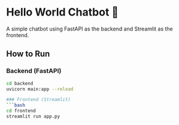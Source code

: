 # Hello World Chatbot 🤖

A simple chatbot using FastAPI as the backend and Streamlit as the frontend.

## How to Run

### Backend (FastAPI)
```bash
cd backend
uvicorn main:app --reload

### Frontend (Streamlit)
```bash
cd frontend
streamlit run app.py